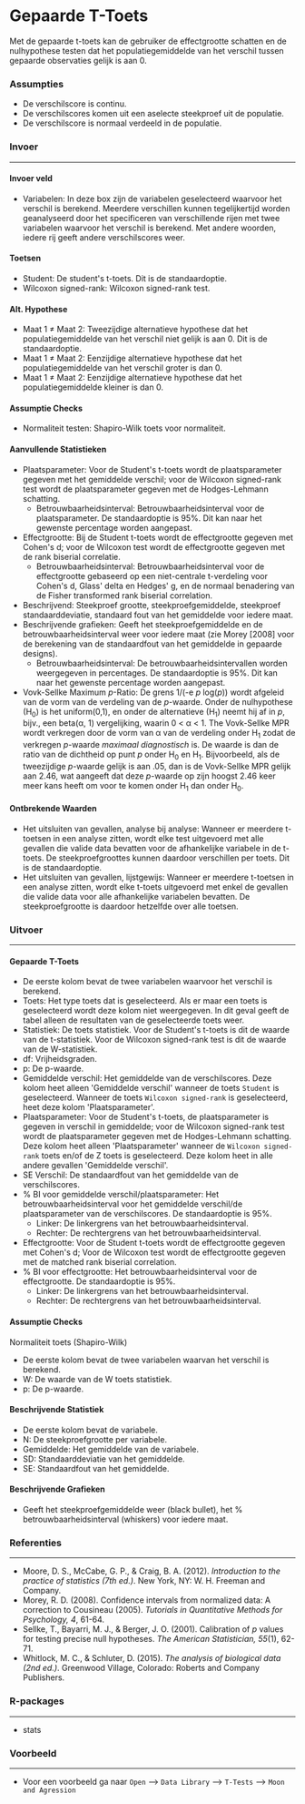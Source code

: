 Gepaarde T-Toets
==========================

Met de gepaarde t-toets kan de gebruiker de effectgrootte schatten en de nulhypothese testen dat het populatiegemiddelde van het verschil tussen gepaarde observaties gelijk is aan 0.

### Assumpties
- De verschilscore is continu. 
- De verschilscores komen uit een aselecte steekproef uit de populatie. 
- De verschilscore is normaal verdeeld in de populatie.  

### Invoer
-------
#### Invoer veld
- Variabelen: In deze box zijn de variabelen geselecteerd waarvoor het verschil is berekend. Meerdere verschillen kunnen tegelijkertijd worden geanalyseerd door het specificeren van verschillende rijen met twee variabelen waarvoor het verschil is berekend. Met andere woorden, iedere rij geeft andere verschilscores weer.  

#### Toetsen  
- Student: De student's t-toets. Dit is de standaardoptie. 
- Wilcoxon signed-rank: Wilcoxon signed-rank test.

#### Alt. Hypothese 
- Maat 1 &ne; Maat 2: Tweezijdige alternatieve hypothese dat het populatiegemiddelde van het verschil niet gelijk is aan 0. Dit is de standaardoptie. 
- Maat 1 &ne; Maat 2: Eenzijdige alternatieve hypothese dat het populatiegemiddelde van het verschil groter is dan 0. 
- Maat 1 &ne; Maat 2: Eenzijdige alternatieve hypothese dat het populatiegemiddelde kleiner is dan 0. 

#### Assumptie Checks 
- Normaliteit testen: Shapiro-Wilk toets voor normaliteit. 

#### Aanvullende Statistieken
- Plaatsparameter: Voor de Student's t-toets wordt de plaatsparameter gegeven met het gemiddelde verschil; voor de Wilcoxon signed-rank test wordt de plaatsparameter gegeven met de Hodges-Lehmann schatting. 
  - Betrouwbaarheidsinterval: Betrouwbaarheidsinterval voor de plaatsparameter. De standaardoptie is 95%. Dit kan naar het gewenste percentage worden aangepast.
- Effectgrootte: Bij de Student t-toets wordt de effectgrootte gegeven met Cohen's d; voor de Wilcoxon test wordt de effectgrootte gegeven met de rank biserial correlatie. 
  - Betrouwbaarheidsinterval: Betrouwbaarheidsinterval voor de effectgrootte gebaseerd op een niet-centrale t-verdeling voor Cohen's d, Glass' delta en Hedges' g, en de normaal benadering van de Fisher transformed rank biserial correlation. 
- Beschrijvend: Steekproef grootte, steekproefgemiddelde, steekproef standaarddeviatie, standaard fout van het gemiddelde voor iedere maat.
- Beschrijvende grafieken: Geeft het steekproefgemiddelde en de betrouwbaarheidsinterval weer voor iedere maat (zie Morey [2008] voor de berekening van de standaardfout van het gemiddelde in gepaarde designs). 
  - Betrouwbaarheidsinterval: De betrouwbaarheidsintervallen worden weergegeven in percentages. De standaardoptie is 95%. Dit kan naar het gewenste percentage worden aangepast.
- Vovk-Sellke Maximum *p*-Ratio: De grens 1/(-e *p* log(*p*)) wordt afgeleid van de vorm van de verdeling van de *p*-waarde. Onder de nulhypothese (H<sub>0</sub>) is het uniform(0,1), en onder de alternatieve (H<sub>1</sub>) neemt hij af in *p*, bijv., een beta(&#945;, 1) vergelijking, waarin 0 < &#945; < 1. The Vovk-Sellke MPR wordt verkregen door de vorm van &#945; van de verdeling onder H<sub>1</sub> zodat de verkregen *p*-waarde *maximaal diagnostisch* is. De waarde is dan de ratio van de dichtheid op punt *p* onder H<sub>0</sub> en H<sub>1</sub>. Bijvoorbeeld, als de tweezijdige *p*-waarde gelijk is aan .05, dan is de Vovk-Sellke MPR gelijk aan 2.46, wat aangeeft dat deze *p*-waarde op zijn hoogst 2.46 keer meer kans heeft om voor te komen onder H<sub>1</sub> dan onder H<sub>0</sub>.

#### Ontbrekende Waarden
 - Het uitsluiten van gevallen, analyse bij analyse: Wanneer er meerdere t-toetsen in een analyse zitten, wordt elke test uitgevoerd met alle gevallen die valide data bevatten voor de afhankelijke variabele in de t-toets. De steekproefgroottes kunnen daardoor verschillen per toets. Dit is de standaardoptie. 
 - Het uitsluiten van gevallen, lijstgewijs: Wanneer er meerdere t-toetsen in een analyse zitten, wordt elke t-toets uitgevoerd met enkel de gevallen die valide data voor alle afhankelijke variabelen bevatten. De steekproefgrootte is daardoor hetzelfde over alle toetsen. 

### Uitvoer 
--- 

#### Gepaarde T-Toets
- De eerste kolom bevat de twee variabelen waarvoor het verschil is berekend.
- Toets: Het type toets dat is geselecteerd. Als er maar een toets is geselecteerd wordt deze kolom niet weergegeven. In dit geval geeft de tabel alleen de resultaten van de geselecteerde toets weer. 
- Statistiek: De toets statistiek. Voor de Student's t-toets is dit de waarde van de t-statistiek. Voor de Wilcoxon signed-rank test is dit de waarde van de W-statistiek. 
- df: Vrijheidsgraden.
- p: De p-waarde.
- Gemiddelde verschil: Het gemiddelde van de verschilscores. Deze kolom heet alleen 'Gemiddelde verschil' wanneer de toets `Student` is geselecteerd. Wanneer de toets `Wilcoxon signed-rank` is geselecteerd, heet deze kolom 'Plaatsparameter'. 
- Plaatsparameter: Voor de Student's t-toets, de plaatsparameter is gegeven in verschil in gemiddelde; voor de Wilcoxon signed-rank test wordt de plaatsparameter gegeven met de Hodges-Lehmann schatting. Deze kolom heet alleen 'Plaatsparameter' wanneer de `Wilcoxon signed-rank` toets en/of de Z toets is geselecteerd. Deze kolom heet in alle andere gevallen 'Gemiddelde verschil'. 
- SE Verschil: De standaardfout van het gemiddelde van de verschilscores.  
- % BI voor gemiddelde verschil/plaatsparameter: Het betrouwbaarheidsinterval voor het gemiddelde verschil/de plaatsparameter van de verschilscores. De standaardoptie is 95%. 
  - Linker: De linkergrens van het betrouwbaarheidsinterval. 
  - Rechter: De rechtergrens van het betrouwbaarheidsinterval.  
- Effectgrootte: Voor de Student t-toets wordt de effectgrootte gegeven met Cohen's d; Voor de Wilcoxon test wordt de effectgrootte gegeven met de matched rank biserial correlation. 
- % BI voor effectgrootte: Het betrouwbaarheidsinterval voor de effectgrootte. De standaardoptie is 95%. 
  - Linker: De linkergrens van het betrouwbaarheidsinterval. 
  - Rechter: De rechtergrens van het betrouwbaarheidsinterval.

#### Assumptie Checks 
Normaliteit toets (Shapiro-Wilk)
- De eerste kolom bevat de twee variabelen waarvan het verschil is berekend.
- W: De waarde van de W toets statistiek. 
- p: De p-waarde.

#### Beschrijvende Statistiek
- De eerste kolom bevat de variabele. 
- N: De steekproefgrootte per variabele. 
- Gemiddelde: Het gemiddelde van de variabele.
- SD: Standaarddeviatie van het gemiddelde. 
- SE: Standaardfout van het gemiddelde. 

#### Beschrijvende Grafieken 
- Geeft het steekproefgemiddelde weer (black bullet), het % betrouwbaarheidsinterval (whiskers) voor iedere maat.  

### Referenties
-------
- Moore, D. S., McCabe, G. P., & Craig, B. A. (2012). *Introduction to the practice of statistics (7th ed.)*. New York, NY: W. H. Freeman and Company.
- Morey, R. D. (2008). Confidence intervals from normalized data: A correction to Cousineau (2005). *Tutorials in Quantitative Methods for Psychology, 4*, 61-64.
- Sellke, T., Bayarri, M. J., & Berger, J. O. (2001). Calibration of *p* values for testing precise null hypotheses. *The American Statistician, 55*(1), 62-71.
- Whitlock, M. C., & Schluter, D. (2015). *The analysis of biological data (2nd ed.)*. Greenwood Village, Colorado: Roberts and Company Publishers.


### R-packages 
---
- stats 

### Voorbeeld
--- 
- Voor een voorbeeld ga naar `Open` --> `Data Library` --> `T-Tests` --> `Moon and Agression` 
